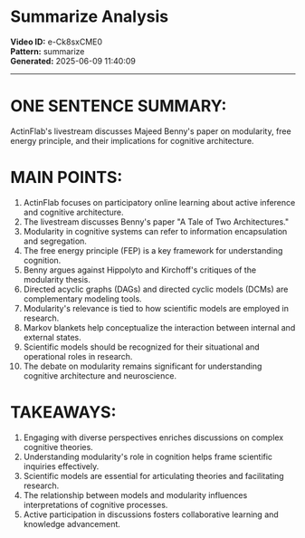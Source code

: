 # Summarize Analysis

**Video ID:** e-Ck8sxCME0  
**Pattern:** summarize  
**Generated:** 2025-06-09 11:40:09  

---

# ONE SENTENCE SUMMARY:
ActinFlab's livestream discusses Majeed Benny's paper on modularity, free energy principle, and their implications for cognitive architecture.

# MAIN POINTS:
1. ActinFlab focuses on participatory online learning about active inference and cognitive architecture.
2. The livestream discusses Benny's paper "A Tale of Two Architectures."
3. Modularity in cognitive systems can refer to information encapsulation and segregation.
4. The free energy principle (FEP) is a key framework for understanding cognition.
5. Benny argues against Hippolyto and Kirchoff's critiques of the modularity thesis.
6. Directed acyclic graphs (DAGs) and directed cyclic models (DCMs) are complementary modeling tools.
7. Modularity's relevance is tied to how scientific models are employed in research.
8. Markov blankets help conceptualize the interaction between internal and external states.
9. Scientific models should be recognized for their situational and operational roles in research.
10. The debate on modularity remains significant for understanding cognitive architecture and neuroscience.

# TAKEAWAYS:
1. Engaging with diverse perspectives enriches discussions on complex cognitive theories.
2. Understanding modularity's role in cognition helps frame scientific inquiries effectively.
3. Scientific models are essential for articulating theories and facilitating research.
4. The relationship between models and modularity influences interpretations of cognitive processes.
5. Active participation in discussions fosters collaborative learning and knowledge advancement.